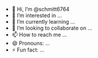 - 👋 Hi, I’m @schmitt6764
- 👀 I’m interested in ...
- 🌱 I’m currently learning ...
- 💞️ I’m looking to collaborate on ...
- 📫 How to reach me ...
- 😄 Pronouns: ...
- ⚡ Fun fact: ...

<!---
schmitt6764/schmitt6764 is a ✨ special ✨ repository because its `README.md` (this file) appears on your GitHub profile.
You can click the Preview link to take a look at your changes.
--->
